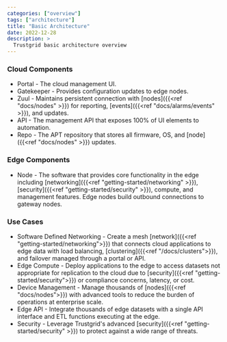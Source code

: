 ```yaml
---
categories: ["overview"]
tags: ["architecture"]
title: "Basic Architecture"
date: 2022-12-28
description: >
  Trustgrid basic architecture overview
---
```


### Cloud Components

- Portal - The cloud management UI.
- Gatekeeper - Provides configuration updates to edge nodes.
- Zuul - Maintains persistent connection with [nodes]({{<ref "docs/nodes" >}}) for reporting, [events]({{<ref "docs/alarms/events" >}}), and updates.
- API - The management API that exposes 100% of UI elements to automation.
- Repo - The APT repository that stores all firmware, OS, and [node]({{<ref "docs/nodes" >}}) updates.

### Edge Components

- Node - The software that provides core functionality in the edge including [networking]({{<ref "getting-started/networking" >}}), [security]({{<ref "getting-started/security" >}}), compute, and management features. Edge nodes build outbound connections to gateway nodes.

### Use Cases

- Software Defined Networking - Create a mesh [network]({{<ref "getting-started/networking">}}) that connects cloud applications to edge data with load balancing, [clustering]({{<ref "/docs/clusters">}}), and failover managed through a portal or API.
- Edge Compute - Deploy applications to the edge to access datasets not appropriate for replication to the cloud due to [security]({{<ref "getting-started/security">}}) or compliance concerns, latency, or cost.
- Device Management - Manage thousands of [nodes]({{<ref "docs/nodes">}}) with advanced tools to reduce the burden of operations at enterprise scale.
- Edge API - Integrate thousands of edge datasets with a single API interface and ETL functions executing at the edge.
- Security - Leverage Trustgrid's advanced [security]({{<ref "getting-started/security" >}}) to protect against a wide range of threats.

